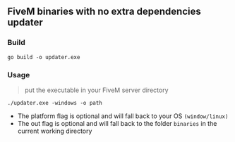 ## FiveM binaries with no extra dependencies updater

### Build
```
go build -o updater.exe
```

### Usage
> put the executable in your FiveM server directory
```
./updater.exe -windows -o path
```

- The platform flag is optional and will fall back to your OS ``(window/linux)``
- The out flag is optional and will fall back to the folder ``binaries`` in the current working directory
